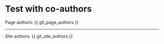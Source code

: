 # Test with co-authors

Page authors: {{ git_page_authors }}

----

Site authors: {{ git_site_authors }}
